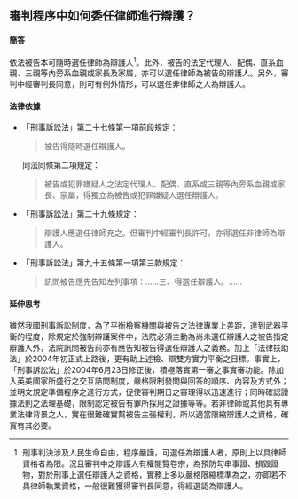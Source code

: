 ## 審判程序中如何委任律師進行辯護？

#### 簡答

依法被告本可隨時選任律師為辯護人<sup>1</sup>。此外，被告的法定代理人、配偶、直系血親、三親等內旁系血親或家長及家屬，亦可以選任律師為被告的辯護人。另外，審判中經審判長同意，則可有例外情形，可以選任非律師之人為辯護人。

#### 法律依據

* 「刑事訴訟法」第二十七條第一項前段規定：

   > 被告得隨時選任辯護人。

   同法同條第二項規定：

   > 被告或犯罪嫌疑人之法定代理人、配偶、直系或三親等內旁系血親或家長、家屬，得獨立為被告或犯罪嫌疑人選任辯護人。

* 「刑事訴訟法」第二十九條規定：

   > 辯護人應選任律師充之。但審判中經審判長許可，亦得選任非律師為辯護人。

* 「刑事訴訟法」第九十五條第一項第三款規定：

   > 訊問被告應先告知左列事項：……三、得選任辯護人。……

#### 延伸思考

雖然我國刑事訴訟制度，為了平衡檢察機關與被告之法律專業上差距，達到武器平衡的程度，除規定於強制辯護案件中，法院必須主動為尚未選任辯護人之被告指定辯護人外，法院訊問被告前亦有應告知被告得選任辯護人之義務。加上「法律扶助法」於2004年初正式上路後，更有助上述檢、辯雙方實力平衡之目標。事實上，「刑事訴訟法」於2004年6月23日修正後，積極落實第一審之事實審功能。除加入英美國家所盛行之交互詰問制度，嚴格限制發問與回答的順序、內容及方式外；並明文規定準備程序之進行方式，促使審判期日之審理得以迅速進行；同時確認證據法則之法理基礎，限制認定被告有罪所採用之證據等等。若非律師或其他具有專業法律背景之人，實在很難確實幫被告主張權利，所以適當限縮辯護人之資格，確實有其必要。

---

1. 刑事判決涉及人民生命自由，程序嚴謹，可選任為辯護人者，原則上以具律師資格者為限。況且審判中之辯護人有權閱覽卷宗，為預防勾串事證、損毀證物，對於刑事上選任辯護人之資格，實務上多以嚴格限縮標準為之，亦即若不具律師執業資格，一般很難獲得審判長同意，得經選認為辯護人。
